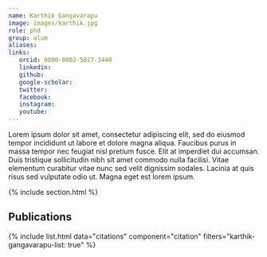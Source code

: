 ```yaml
---
name: Karthik Gangavarapu
image: images/karthik.jpg
role: phd
group: alum
aliases:
links:
   orcid: 0000-0002-5027-3440
   linkedin: 
   github:
   google-scholar:
   twitter:
   facebook:
   instagram: 
   youtube:
---
```


Lorem ipsum dolor sit amet, consectetur adipiscing elit, sed do eiusmod tempor incididunt ut labore et dolore magna aliqua.
Faucibus purus in massa tempor nec feugiat nisl pretium fusce.
Elit at imperdiet dui accumsan.
Duis tristique sollicitudin nibh sit amet commodo nulla facilisi.
Vitae elementum curabitur vitae nunc sed velit dignissim sodales.
Lacinia at quis risus sed vulputate odio ut.
Magna eget est lorem ipsum.

{% include section.html %}
## Publications

{% include list.html data="citations" component="citation" filters="karthik-gangavarapu-list: true" %}
